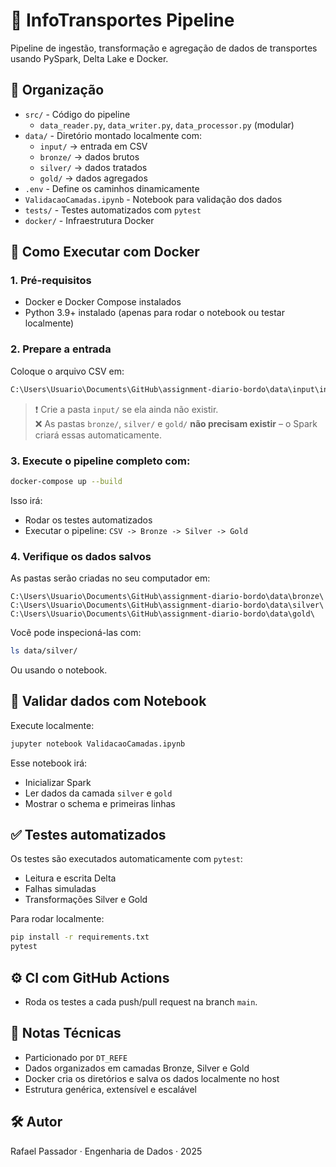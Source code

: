 # 🚛 InfoTransportes Pipeline

Pipeline de ingestão, transformação e agregação de dados de transportes usando PySpark, Delta Lake e Docker.

## 📂 Organização

- `src/` - Código do pipeline
  - `data_reader.py`, `data_writer.py`, `data_processor.py` (modular)
- `data/` - Diretório montado localmente com:
  - `input/` → entrada em CSV
  - `bronze/` → dados brutos
  - `silver/` → dados tratados
  - `gold/` → dados agregados
- `.env` - Define os caminhos dinamicamente
- `ValidacaoCamadas.ipynb` - Notebook para validação dos dados
- `tests/` - Testes automatizados com `pytest`
- `docker/` - Infraestrutura Docker

## 🚀 Como Executar com Docker

### 1. Pré-requisitos

- Docker e Docker Compose instalados
- Python 3.9+ instalado (apenas para rodar o notebook ou testar localmente)

### 2. Prepare a entrada

Coloque o arquivo CSV em:

```bash
C:\Users\Usuario\Documents\GitHub\assignment-diario-bordo\data\input\info_transportes.csv
```

> ❗ Crie a pasta `input/` se ela ainda não existir.  
> ❌ As pastas `bronze/`, `silver/` e `gold/` **não precisam existir** – o Spark criará essas automaticamente.

### 3. Execute o pipeline completo com:

```bash
docker-compose up --build
```

Isso irá:

- Rodar os testes automatizados
- Executar o pipeline: `CSV -> Bronze -> Silver -> Gold`

### 4. Verifique os dados salvos

As pastas serão criadas no seu computador em:

```
C:\Users\Usuario\Documents\GitHub\assignment-diario-bordo\data\bronze\
C:\Users\Usuario\Documents\GitHub\assignment-diario-bordo\data\silver\
C:\Users\Usuario\Documents\GitHub\assignment-diario-bordo\data\gold\
```

Você pode inspecioná-las com:

```bash
ls data/silver/
```

Ou usando o notebook.

## 📒 Validar dados com Notebook

Execute localmente:

```bash
jupyter notebook ValidacaoCamadas.ipynb
```

Esse notebook irá:

- Inicializar Spark
- Ler dados da camada `silver` e `gold`
- Mostrar o schema e primeiras linhas

## ✅ Testes automatizados

Os testes são executados automaticamente com `pytest`:

- Leitura e escrita Delta
- Falhas simuladas
- Transformações Silver e Gold

Para rodar localmente:

```bash
pip install -r requirements.txt
pytest
```

## ⚙️ CI com GitHub Actions

- Roda os testes a cada push/pull request na branch `main`.

## 🧠 Notas Técnicas

- Particionado por `DT_REFE`
- Dados organizados em camadas Bronze, Silver e Gold
- Docker cria os diretórios e salva os dados localmente no host
- Estrutura genérica, extensível e escalável

## 🛠️ Autor

Rafael Passador · Engenharia de Dados · 2025